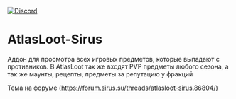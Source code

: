 [![Discord](https://discordapp.com/api/guilds/259362419372064778/widget.png?style=shield)](https://discord.gg/7cjU9xvcQY)
# AtlasLoot-Sirus
Аддон для просмотра всех игровых предметов, которые выпадают с противников. В AtlasLoot так же входят PVP предметы любого сезона, а так же маунты, рецепты, предметы за репутацию у фракций

Тема на форуме (https://forum.sirus.su/threads/atlasloot-sirus.86804/)
